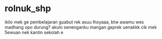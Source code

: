 # rolnuk_shp
ikilo mek ge pembelajaran guabut rek asuu lhoyaaa, btw awamu wes madhang opo durung? akulo senenganku mangan geprek uenakkk cik mek 5ewuan nek kantin sekolah e
